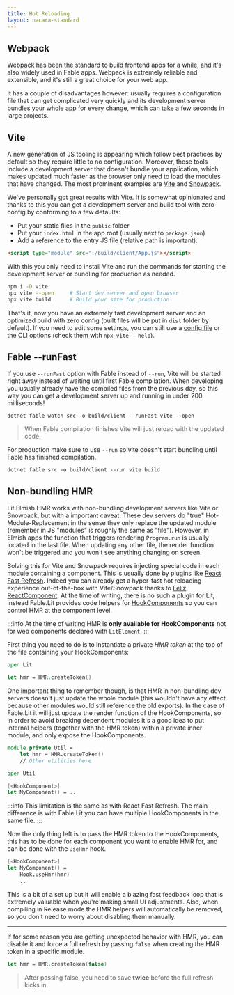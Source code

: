 ```yaml
---
title: Hot Reloading
layout: nacara-standard
---
```


## Webpack

Webpack has been the standard to build frontend apps for a while, and it's also widely used in Fable apps. Webpack is extremely reliable and extensible, and it's still a great choice for your web app.

It has a couple of disadvantages however: usually requires a configuration file that can get complicated very quickly and its development server bundles your whole app for every change, which can take a few seconds in large projects.

## Vite

A new generation of JS tooling is appearing which follow best practices by default so they require little to no configuration. Moreover, these tools include a development server that doesn't bundle your application, which makes updated much faster as the browser only need to load the modules that have changed. The most prominent examples are [Vite](https://vitejs.dev) and [Snowpack](https://www.snowpack.dev/).

We've personally got great results with Vite. It is somewhat opinionated and thanks to this you can get a development server and build tool with zero-config by conforming to a few defaults:

- Put your static files in the `public` folder
- Put your `index.html` in the app root (usually next to `package.json`)
- Add a reference to the entry JS file (relative path is important):

```html
<script type="module" src="./build/client/App.js"></script>
```

With this you only need to install Vite and run the commands for starting the development server or bundling for production as needed.

```sh
npm i -D vite
npx vite --open     # Start dev server and open browser
npx vite build      # Build your site for production
```

That's it, now you have an extremely fast development server and an optimized build with zero config (built files will be put in `dist` folder by default). If you need to edit some settings, you can still use a [config file](https://vitejs.dev/config/) or the CLI options (check them with `npx vite --help`).

## Fable --runFast

If you use `--runFast` option with Fable instead of `--run`, Vite will be started right away instead of waiting until first Fable compilation. When developing you usually already have the compiled files from the previous day, so this way you can get a development server up and running in under 200 milliseconds!

```
dotnet fable watch src -o build/client --runFast vite --open
```

> When Fable compilation finishes Vite will just reload with the updated code.

For production make sure to use `--run` so vite doesn't start bundling until Fable has finished compilation.

```
dotnet fable src -o build/client --run vite build
```

## Non-bundling HMR

Lit.Elmish.HMR works with non-bundling development servers like Vite or Snowpack, but with a important caveat. These dev servers do "true" Hot-Module-Replacement in the sense they only replace the updated module (remember in JS "modules" is roughly the same as "file"). However, in Elmish apps the function that triggers rendering `Program.run` is usually located in the last file. When updating any other file, the render function won't be triggered and you won't see anything changing on screen.

Solving this for Vite and Snowpack requires injecting special code in each module containing a component. This is usually done by plugins like [React Fast Refresh](https://github.com/vitejs/vite/tree/main/packages/plugin-react). Indeed you can already get a hyper-fast hot reloading experience out-of-the-box with Vite/Snowpack thanks to [Feliz ReactComponent](https://zaid-ajaj.github.io/Feliz/#/Feliz/React/StatelessComponents). At the time of writing, there is no such a plugin for Lit, instead Fable.Lit provides code helpers for [HookComponents](./hook-components.html) so you can control HMR at the component level.

:::info
At the time of writing HMR is **only available for HookComponents** not for web components declared with `LitElement`.
:::

First thing you need to do is to instantiate a private _HMR token_ at the top of the file containing your HookComponents:

```fsharp
open Lit

let hmr = HMR.createToken()
```

One important thing to remember though, is that HMR in non-bundling dev servers doesn't just update the whole module (this wouldn't have any effect because other modules would still reference the old exports). In the case of Fable.Lit it will just update the render function of the HookComponents, so in order to avoid breaking dependent modules it's a good idea to put internal helpers (together with the HMR token) within a private inner module, and only expose the HookComponents.

```fsharp
module private Util =
    let hmr = HMR.createToken()
    // Other utilities here

open Util

[<HookComponent>]
let MyComponent() = ..
```

:::info
This limitation is the same as with React Fast Refresh. The main difference is with Fable.Lit you can have multiple HookComponents in the same file.
:::

Now the only thing left is to pass the HMR token to the HookComponents, this has to be done for each component you want to enable HMR for, and can be done with the `useHmr` hook.

```fsharp
[<HookComponent>]
let MyComponent() =
    Hook.useHmr(hmr)
    ..
```

This is a bit of a set up but it will enable a blazing fast feedback loop that is extremely valuable when you're making small UI adjustments. Also, when compiling in Release mode the HMR helpers will automatically be removed, so you don't need to worry about disabling them manually.

<hr />

If for some reason you are getting unexpected behavior with HMR, you can disable it and force a full refresh by passing `false` when creating the HMR token in a specific module.

```fsharp
let hmr = HMR.createToken(false)
```

> After passing false, you need to save **twice** before the full refresh kicks in.
